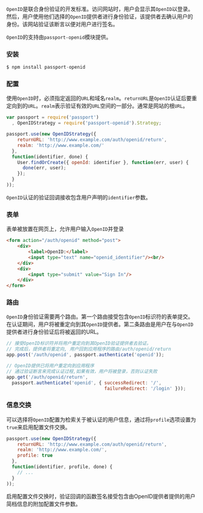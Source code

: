 `OpenID`是联合身份验证的开发标准。访问网站时，用户会显示其`OpenID`以登录。然后，用户使用他们选择的`OpenID`提供者进行身份验证，该提供者去确认用户的身份。该网站验证该断言以便对用户进行签名。

`OpenID`的支持由`passport-openid`模块提供。

### 安装

```js
$ npm install passport-openid
```

### 配置

使用`OpenID`时，必须指定返回的`URL`和域名`realm`。`returnURL`是`OpenID`认证后要重定向到的`URL`。`realm`表示验证有效的`URL`空间的一部分。通常是网站的根`URL`。

```js
var passport = require('passport')
  , OpenIDStrategy = require('passport-openid').Strategy;

passport.use(new OpenIDStrategy({
    returnURL: 'http://www.example.com/auth/openid/return',
    realm: 'http://www.example.com/'
  },
  function(identifier, done) {
    User.findOrCreate({ openId: identifier }, function(err, user) {
      done(err, user);
    });
  }
));
```

`OpenID`认证的验证回调接收包含用户声明的`identifier`参数。

### 表单

表单被放置在网页上，允许用户输入`OpenID`并登录

```html
<form action="/auth/openid" method="post">
    <div>
        <label>OpenID:</label>
        <input type="text" name="openid_identifier"/><br/>
    </div>
    <div>
        <input type="submit" value="Sign In"/>
    </div>
</form>
```

### 路由

`OpenID`身份验证需要两个路由。第一个路由接受包含`OpenID`标识符的表单提交。在认证期间，用户将被重定向到其`OpenID`提供者。第二条路由是用户在与`OpenID`提供者进行身份验证后将被返回的URL。

```js
// 接受OpenID标识符并将用户重定向到其OpenID验证提供者去验证。
// 完成后，提供者将重定向, 用户回到应用程序的路由/auth/openid/return
app.post('/auth/openid', passport.authenticate('openid'));

// OpenID提供已将用户重定向到应用程序
// 通过验证断言来完成认证过程,如果有效，用户将被登录，否则认证失败
app.get('/auth/openid/return',
  passport.authenticate('openid', { successRedirect: '/',
                                    failureRedirect: '/login' }));
```

### 信息交换

可以选择将`OpenID`配置为检索关于被认证的用户信息，通过将`profile`选项设置为`true`来启用配置文件交换。

```js
passport.use(new OpenIDStrategy({
    returnURL: 'http://www.example.com/auth/openid/return',
    realm: 'http://www.example.com/',
    profile: true
  },
  function(identifier, profile, done) {
    // ...
  }
));
```

启用配置文件交换时，验证回调的函数签名接受包含由OpenID提供者提供的用户简档信息的附加配置文件参数。

























